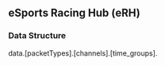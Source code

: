 ## eSports Racing Hub (eRH)

### Data Structure

data.[packetTypes].[channels].[time_groups].<values>
